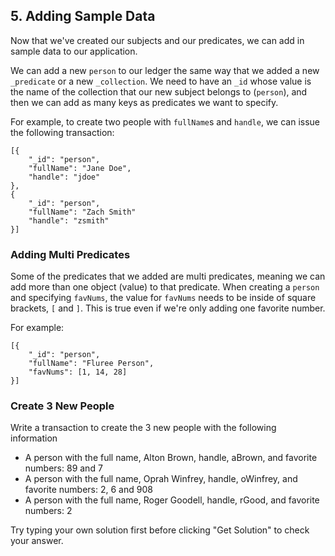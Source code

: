 
## 5. Adding Sample Data

Now that we've created our subjects and our predicates, we can add in sample data to our application. 

We can add a new `person` to our ledger the same way that we added a new `_predicate` or a new `_collection`. We need to have an `_id` whose value is the name of the collection that our new subject belongs to (`person`), and then we can add as many keys as predicates we want to specify. 

For example, to create two people with `fullName`s and `handle`, we can issue the following transaction:

```
[{
    "_id": "person",
    "fullName": "Jane Doe",
    "handle": "jdoe"
},
{
    "_id": "person",
    "fullName": "Zach Smith"
    "handle": "zsmith"
}]
```

### Adding Multi Predicates
Some of the predicates that we added are multi predicates, meaning we can add more than one object (value) to that predicate. When creating a `person` and specifying `favNums`, the value for `favNums` needs to be inside of square brackets, `[` and `]`. This is true even if we're only adding one favorite number.

For example:

```
[{
    "_id": "person",
    "fullName": "Fluree Person",
    "favNums": [1, 14, 28]
}]
```

<div class="challenge">
<h3>Create 3 New People </h3>
<p>Write a transaction to create the 3 new people with the following information
</p>
<p>
    <ul>
        <li> A person with the full name, Alton Brown, handle, aBrown, and favorite numbers: 89 and 7</li> 
        <li> A person with the full name, Oprah Winfrey, handle, oWinfrey, and favorite numbers: 2, 6 and 908</li> 
        <li> A person with the full name, Roger Goodell, handle, rGood, and favorite numbers: 2</li>  
    </ul>
</p>
<p>Try typing your own solution first before clicking "Get Solution" to check your answer. </p>
</div>
<br/>
<br/>

